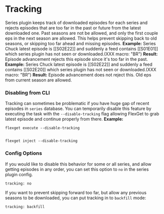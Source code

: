 # Tracking

Series plugin keeps track of downloaded episodes for each series and rejects episodes that are too far in the past or future from the latest downloaded one. Past seasons are not be allowed, and only the first couple eps in the next season are allowed. This helps prevent skipping back to old seasons, or skipping too far ahead and missing episodes.
**Example:**
Series Chuck latest episode is [[S02E22]] and suddenly a feed contains [[S01E01]] which series plugin has not seen or downloaded.(XXX macro: "BR")
**Result:**
Episode advancement rejects this episode since it's too far in the past.
**Example:**
Series Chuck latest episode is [[S02E22]] and suddenly a feed contains [[S02E20]] which series plugin has not seen or downloaded.(XXX macro: "BR")
**Result:**
Episode advancement does not reject this. Old eps from current season are allowed.

### Disabling from CLI

Tracking can sometimes be problematic if you have huge gap of recent episodes in `series` database. You can temporarily disable this feature by executing the task with the `--disable-tracking` flag allowing FlexGet to grab latest episode and continue properly from there.
**Example:**

    flexget execute --disable-tracking


    flexget inject --disable-tracking


### Config Options

If you would like to disable this behavior for some or all series, and allow getting episodes in any order, you can set this option to `no` in the series plugin config.

    tracking: no


If you want to prevent skipping forward too far, but allow any previous seasons to be downloaded, you can put tracking in to `backfill` mode:

    tracking: backfill

